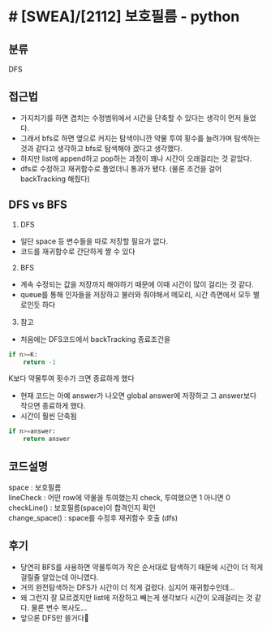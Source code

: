# # [SWEA]/[2112] 보호필름 - python 

## 분류
DFS

## 접근법
- 가지치기를 하면 겹치는 수정범위에서 시간을 단축할 수 있다는 생각이 먼저 들었다.
- 그래서 bfs로 하면 옆으로 커지는 탐색이니깐 약물 투여 횟수를 늘려가며 탐색하는 것과 같다고 생각하고 bfs로 탐색해야 겠다고 생각했다.
- 하지만 list에 append하고 pop하는 과정이 꽤나 시간이 오래걸리는 것 같았다.
- dfs로 수정하고 재귀함수로 풀었더니 통과가 됐다. (물론 조건을 걸어 backTracking 해줬다)


## DFS vs BFS

1. DFS
- 일단 space 등 변수들을 따로 저장할 필요가 없다.
- 코드를 재귀함수로 간단하게 짤 수 있다

2. BFS
- 계속 수정되는 값을 저장까지 해야하기 때문에 이때 시간이 많이 걸리는 것 같다.
- queue를 통해 인자들을 저장하고 불러와 줘야해서 메모리, 시간 측면에서 모두 별로인듯 하다

3. 참고
- 처음에는 DFS코드에서 backTracking 종료조건을
```python
if n>=K:
    return -1
```
K보다 약물투여 횟수가 크면 종료하게 했다
<br>

- 현재 코드는 아예 answer가 나오면 global answer에 저장하고 그 answer보다 작으면 종료하게 했다.
- 시간이 훨씬 단축됨
```python
if n>=answer:
    return answer
```

## 코드설명

space : 보호필름<br>
lineCheck : 어떤 row에 약물을 투여했는지 check, 투여했으면 1 아니면 0<br>
checkLine() : 보호필름(space)이 합격인지 확인<br>
change_space() : space를 수정후 재귀함수 호출 (dfs)<br>


## 후기
- 당연히 BFS를 사용하면 약물투여가 작은 순서대로 탐색하기 때문에 시간이 더 적게 걸릴줄 알았는데 아니였다.
- 거의 완전탐색하는 DFS가 시간이 더 적게 걸렸다. 심지어 재귀함수인데...
- 왜 그런지 잘 모르겠지만 list에 저장하고 빼는게 생각보다 시간이 오래걸리는 것 같다. 물론 변수 복사도...
- 앞으론 DFS만 쓸거다🥲